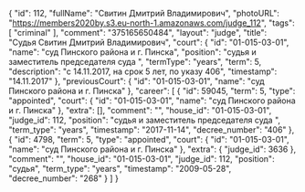 {
    "id": 112,
    "fullName": "Свитин Дмитрий Владимирович",
    "photoURL": "https://members2020by.s3.eu-north-1.amazonaws.com/judge_112",
    "tags": [
        "criminal"
    ],
    "comment": "375165650484",
    "layout": "judge",
    "title": "Судья Свитин Дмитрий Владимирович",
    "court": {
        "id": "01-015-03-01",
        "name": "суд Пинского района и г. Пинска",
        "position": "судья и заместитель председателя суда ",
        "termType": "years",
        "term": 5,
        "description": "c 14.11.2017, на срок 5 лет, по указу 406",
        "timestamp": "14.11.2017"
    },
    "previousCourt": {
        "id": "01-015-03-01",
        "name": "суд Пинского района и г. Пинска"
    },
    "career": [
        {
            "id": 59045,
            "term": 5,
            "type": "appointed",
            "court": {
                "id": "01-015-03-01",
                "name": "суд Пинского района и г. Пинска"
            },
            "extra": [],
            "comment": "",
            "house_id": "01-015-03-01",
            "judge_id": 112,
            "position": "судья и заместитель председателя суда ",
            "term_type": "years",
            "timestamp": "2017-11-14",
            "decree_number": "406"
        },
        {
            "id": 4798,
            "term": 5,
            "type": "appointed",
            "court": {
                "id": "01-015-03-01",
                "name": "суд Пинского района и г. Пинска"
            },
            "extra": {
                "judge_id": 3636
            },
            "comment": "",
            "house_id": "01-015-03-01",
            "judge_id": 112,
            "position": "судья",
            "term_type": "years",
            "timestamp": "2009-05-28",
            "decree_number": "268"
        }
    ]
}